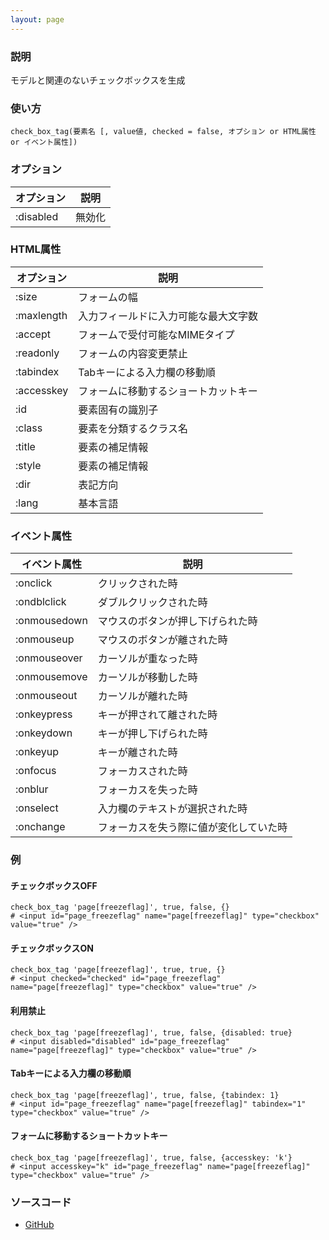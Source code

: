 ```yaml
---
layout: page
---
```

### 説明
モデルと関連のないチェックボックスを生成

### 使い方
    check_box_tag(要素名 [, value値, checked = false, オプション or HTML属性 or イベント属性])

### オプション

オプション   | 説明
---------- | ------------------
:disabled  | 無効化

### HTML属性

オプション   | 説明
---------- | ------------------
:size      | フォームの幅
:maxlength | 入力フィールドに入力可能な最大文字数
:accept    | フォームで受付可能なMIMEタイプ
:readonly  | フォームの内容変更禁止
:tabindex  | Tabキーによる入力欄の移動順
:accesskey | フォームに移動するショートカットキー
:id        | 要素固有の識別子
:class     | 要素を分類するクラス名
:title     | 要素の補足情報
:style     | 要素の補足情報
:dir       | 表記方向
:lang      | 基本言語

### イベント属性

イベント属性     | 説明
-------------|--------------------
:onclick     | クリックされた時
:ondblclick  | ダブルクリックされた時
:onmousedown | マウスのボタンが押し下げられた時
:onmouseup   | マウスのボタンが離された時
:onmouseover | カーソルが重なった時
:onmousemove | カーソルが移動した時
:onmouseout  | カーソルが離れた時
:onkeypress  | キーが押されて離された時
:onkeydown   | キーが押し下げられた時
:onkeyup     | キーが離された時
:onfocus     | フォーカスされた時
:onblur      | フォーカスを失った時
:onselect    | 入力欄のテキストが選択された時
:onchange    | フォーカスを失う際に値が変化していた時

### 例
#### チェックボックスOFF
    check_box_tag 'page[freezeflag]', true, false, {}
    # <input id="page_freezeflag" name="page[freezeflag]" type="checkbox" value="true" />

#### チェックボックスON
    check_box_tag 'page[freezeflag]', true, true, {}
    # <input checked="checked" id="page_freezeflag" name="page[freezeflag]" type="checkbox" value="true" />

#### 利用禁止
    check_box_tag 'page[freezeflag]', true, false, {disabled: true}
    # <input disabled="disabled" id="page_freezeflag" name="page[freezeflag]" type="checkbox" value="true" />

#### Tabキーによる入力欄の移動順
    check_box_tag 'page[freezeflag]', true, false, {tabindex: 1}
    # <input id="page_freezeflag" name="page[freezeflag]" tabindex="1" type="checkbox" value="true" />

#### フォームに移動するショートカットキー
    check_box_tag 'page[freezeflag]', true, false, {accesskey: 'k'}
    # <input accesskey="k" id="page_freezeflag" name="page[freezeflag]" type="checkbox" value="true" />

### ソースコード
* [GitHub](https://github.com/rails/rails/blob/f33d52c95217212cbacc8d5e44b5a8e3cdc6f5b3/actionview/lib/action_view/helpers/form_tag_helper.rb#L381)